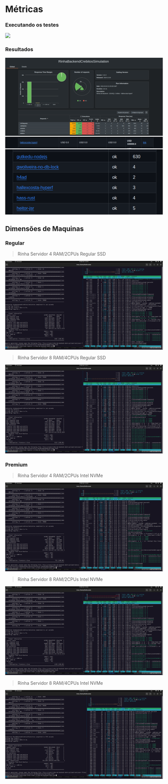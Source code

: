 # Métricas

### Executando os testes
![](./eacf0614-a4e9-476b-a286-aeed2275389b.gif)

### Resultados
![](./gatling-grafico.png)
![](./resultado-sem-multas.png)
![](./resultado-ms.png)

## Dimensões de Maquinas

### Regular
> Rinha Servidor 4 RAM/2CPUs Regular SSD

![](./rinha-servidor-4ram-2cpus-regular-ssd.png)

> Rinha Servidor 8 RAM/4CPUs Regular SSD

![](./rinha-servidor-8ram-4cpus-regular-ssd.png)

### Premium
> Rinha Servidor 4 RAM/2CPUs Intel NVMe

![](./rinha-servidor-4ram-2cpus-intel-nvme.png)

> Rinha Servidor 8 RAM/2CPUs Intel NVMe

![](./rinha-servidor-8ram-2cpus-intel-nvme.png)

> Rinha Servidor 8 RAM/4CPUs Intel NVMe

![](./rinha-servidor-8ram-4cpus-intel-nvme.png)
